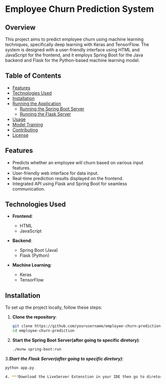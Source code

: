 # Employee Churn Prediction System

## Overview
This project aims to predict employee churn using machine learning techniques, specifically deep learning with Keras and TensorFlow. The system is designed with a user-friendly interface using HTML and JavaScript for the frontend, and it employs Spring Boot for the Java backend and Flask for the Python-based machine learning model.

## Table of Contents
- [Features](#features)
- [Technologies Used](#technologies-used)
- [Installation](#installation)
- [Running the Application](#running-the-application)
  - [Running the Spring Boot Server](#running-the-spring-boot-server)
  - [Running the Flask Server](#running-the-flask-server)
- [Usage](#usage)
- [Model Training](#model-training)
- [Contributing](#contributing)
- [License](#license)

## Features
- Predicts whether an employee will churn based on various input features.
- User-friendly web interface for data input.
- Real-time prediction results displayed on the frontend.
- Integrated API using Flask and Spring Boot for seamless communication.

## Technologies Used
- **Frontend**: 
  - HTML
  - JavaScript
    
  
- **Backend**: 
  - Spring Boot (Java)
  - Flask (Python)

- **Machine Learning**: 
  - Keras
  - TensorFlow

## Installation
To set up the project locally, follow these steps:

1. **Clone the repository**:
   ```bash
   git clone https://github.com/yourusername/employee-churn-prediction.git
   cd employee-churn-prediction
2. **Start the Spring Boot Server(after going to specific diretory)**:
   ```bash
   ./mvnw spring-boot:run
3.***Start the Flask Server(after going to specific diretory)***:
  ```bash
  python app.py

4. ***Download the LiveServer Extenstion in your IDE then go to diretory Frontend run index.html with live server


